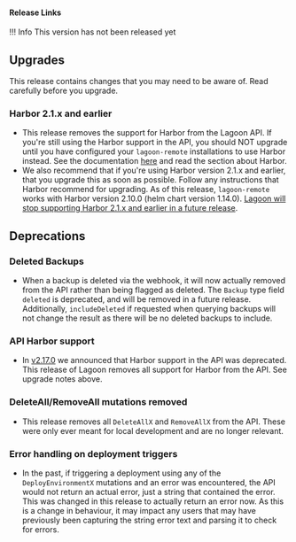 #### Release Links

!!! Info
    This version has not been released yet

## Upgrades

This release contains changes that you may need to be aware of. Read carefully before you upgrade.

### Harbor 2.1.x and earlier
* This release removes the support for Harbor from the Lagoon API. If you're still using the Harbor support in the API, you should NOT upgrade until you have configured your `lagoon-remote` installations to use Harbor instead. See the documentation [here](https://docs.lagoon.sh/installing-lagoon/install-lagoon-remote) and read the section about Harbor.
* We also recommend that if you're using Harbor version 2.1.x and earlier, that you upgrade this as soon as possible. Follow any instructions that Harbor recommend for upgrading. As of this release, `lagoon-remote` works with Harbor version 2.10.0 (helm chart version 1.14.0). [Lagoon will stop supporting Harbor 2.1.x and earlier in a future release](https://docs.lagoon.sh/releases/2.17.0/#harbor-21-and-earlier-support).

## Deprecations

### Deleted Backups
* When a backup is deleted via the webhook, it will now actually removed from the API rather than being flagged as deleted. The `Backup` type field `deleted` is deprecated, and will be removed in a future release. Additionally, `includeDeleted` if requested when querying backups will not change the result as there will be no deleted backups to include.

### API Harbor support
* In [v2.17.0](https://docs.lagoon.sh/releases/2.17.0/#api-harbor-support) we announced that Harbor support in the API was deprecated. This release of Lagoon removes all support for Harbor from the API. See upgrade notes above.

### DeleteAll/RemoveAll mutations removed
* This release removes all `DeleteAllX` and `RemoveAllX` from the API. These were only ever meant for local development and are no longer relevant.

### Error handling on deployment triggers
* In the past, if triggering a deployment using any of the `DeployEnvironmentX` mutations and an error was encountered, the API would not return an actual error, just a string that contained the error. This was changed in this release to actually return an error now. As this is a change in behaviour, it may impact any users that may have previously been capturing the string error text and parsing it to check for errors.